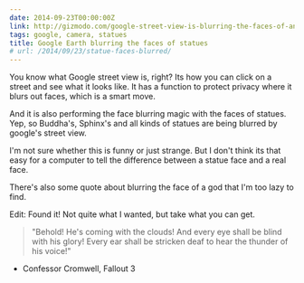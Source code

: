 ```yaml
---
date: 2014-09-23T00:00:00Z
link: http://gizmodo.com/google-street-view-is-blurring-the-faces-of-ancient-god-1637791534
tags: google, camera, statues
title: Google Earth blurring the faces of statues
# url: /2014/09/23/statue-faces-blurred/
---
```


You know what Google street view is, right? Its how you can click on a street and see what it looks like. It has a function to protect privacy where it blurs out faces, which is a smart move.

And it is also performing the face blurring magic with the faces of statues. Yep, so Buddha's, Sphinx's and all kinds of statues are being blurred by google's street view.

I'm not sure whether this is funny or just strange. But I don't think its that easy for a computer to tell the difference between a statue face and a real face.

There's also some quote about blurring the face of a god that I'm too lazy to find.

Edit: Found it! Not quite what I wanted, but take what you can get.

> "Behold! He's coming with the clouds! And every eye shall be blind with his glory! Every ear shall be stricken deaf to hear the thunder of his voice!"
- Confessor Cromwell, Fallout 3

